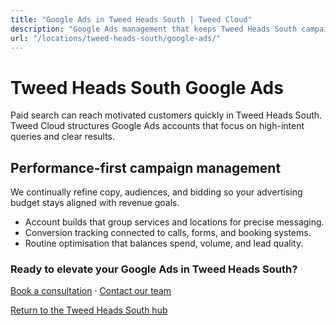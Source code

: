 ```yaml
---
title: "Google Ads in Tweed Heads South | Tweed Cloud"
description: "Google Ads management that keeps Tweed Heads South campaigns efficient and measurable."
url: "/locations/tweed-heads-south/google-ads/"
---
```


# Tweed Heads South Google Ads

Paid search can reach motivated customers quickly in Tweed Heads South. Tweed Cloud structures Google Ads accounts that focus on high-intent queries and clear results.

## Performance-first campaign management

We continually refine copy, audiences, and bidding so your advertising budget stays aligned with revenue goals.

- Account builds that group services and locations for precise messaging.
- Conversion tracking connected to calls, forms, and booking systems.
- Routine optimisation that balances spend, volume, and lead quality.

### Ready to elevate your Google Ads in Tweed Heads South?

[Book a consultation](/consultation/) · [Contact our team](/contact/)

[Return to the Tweed Heads South hub](/locations/tweed-heads-south/)
